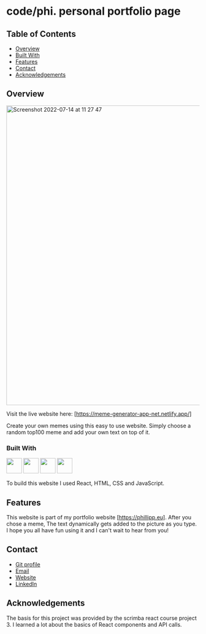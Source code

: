 # code/phi. personal portfolio page

## Table of Contents

- [Overview](#overview)
- [Built With](#built-with)
- [Features](#features)
- [Contact](#contact)
- [Acknowledgements](#acknowledgements)

## Overview

<img width="782" alt="Screenshot 2022-07-14 at 11 27 47" src="https://user-images.githubusercontent.com/83501136/178950619-30cfab5f-b4ff-4984-8bc9-242a3cfe5b53.png">


Visit the live website here: [https://meme-generator-app-net.netlify.app/]

Create your own memes using this easy to use website. Simply choose a random top100 meme and add your own text on top of it. 

<!-- TODO: Add a screenshot of the live project.
    1. Link to a 'live demo.'
    2. Describe your overall experience in a couple of sentences.
    3. List a few specific technical things that you learned or improved on.
    4. Share any other tips or guidance for others attempting this or something similar.
 -->

### Built With
<p float="left">
    <img src="https://user-images.githubusercontent.com/83501136/178947440-5a78eb74-f2d6-4ede-84c3-989dbcb4749c.png" style="width:40px;"/>
    <img src="https://user-images.githubusercontent.com/83501136/178947435-7f15c04b-2674-479b-9710-0d89b063c6e3.png" style="width:40px;"/>
    <img src="https://user-images.githubusercontent.com/83501136/178947430-fb438ba4-b720-4726-83a7-47490046f89c.png" style="width:40px"/>
    <img src="https://user-images.githubusercontent.com/83501136/178947438-4795fd22-ad7f-48a2-87f0-0bf8ac8e8fe2.png" style="width:40px;"/>
</p>


<!-- TODO: List any MAJOR libraries/frameworks (e.g. React, Tailwind) with links to their homepages. -->

To build this website I used React, HTML, CSS and JavaScript. 


## Features

<!-- TODO: List what specific 'user problems' that this application solves. -->
This website is part of my portfolio website [https://phillipp.eu]. After you chose a meme, The text dynamically gets added to the picture as you type. I hope you all have fun using it and I can't wait to hear from you!


## Contact

<!-- TODO: Include icons and links to your RELEVANT, PROFESSIONAL 'DEV-ORIENTED' social media. LinkedIn and dev.to are minimum. -->
- [Git profile](https://github.com/cophi-dev "Cophi Dev")
- [Email](mailto:cophi.dev@gmail.com?subject=Hi "Hi!")
- [Website](https://phillipp.eu "Welcome")
- [LinkedIn](https://www.linkedin.com/in/phillipp-zarindast-35739a244/ "Welcome")



## Acknowledgements

The basis for this project was provided by the scrimba react course project 3. I learned a lot about the basics of React components and API calls.

<!-- TODO: List any blog posts, tutorials or plugins that you may have used to complete the project. Only list those that had a significant impact. Obviously, we all 'Google' stuff while working on our things, but maybe something in particular stood out as a 'major contributor' to your skill set for this project. -->
